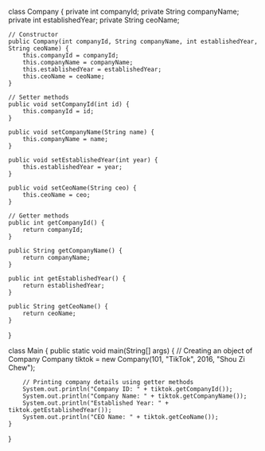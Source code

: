 class Company {
    private int companyId;
    private String companyName;
    private int establishedYear;
    private String ceoName;

    // Constructor
    public Company(int companyId, String companyName, int establishedYear, String ceoName) {
        this.companyId = companyId;
        this.companyName = companyName;
        this.establishedYear = establishedYear;
        this.ceoName = ceoName;
    }

    // Setter methods
    public void setCompanyId(int id) {
        this.companyId = id;
    }

    public void setCompanyName(String name) {
        this.companyName = name;
    }

    public void setEstablishedYear(int year) {
        this.establishedYear = year;
    }

    public void setCeoName(String ceo) {
        this.ceoName = ceo;
    }

    // Getter methods
    public int getCompanyId() {
        return companyId;
    }

    public String getCompanyName() {
        return companyName;
    }

    public int getEstablishedYear() {
        return establishedYear;
    }

    public String getCeoName() {
        return ceoName;
    }
}

class Main {
    public static void main(String[] args) {
        // Creating an object of Company
        Company tiktok = new Company(101, "TikTok", 2016, "Shou Zi Chew");

        // Printing company details using getter methods
        System.out.println("Company ID: " + tiktok.getCompanyId());
        System.out.println("Company Name: " + tiktok.getCompanyName());
        System.out.println("Established Year: " + tiktok.getEstablishedYear());
        System.out.println("CEO Name: " + tiktok.getCeoName());
    }
}

